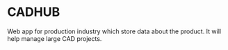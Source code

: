 # CADHUB
Web app for production industry which store data about the product. It will help manage large CAD projects.
